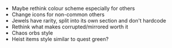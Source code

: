 - Maybe rethink colour scheme especially for others
- Change icons for non-common others
- Jewels have rarity, split into its own section and don't hardcode
- Rethink what makes corrupted/mirrored worth it
- Chaos orbs style
- Heist items style similar to quest green?
